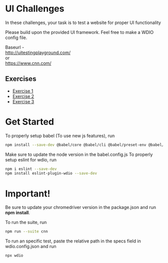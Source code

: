 # UI Challenges

In these challenges, your task is to test a website for proper UI functionality

Please build upon the provided UI framework. Feel free to make a WDIO config file.

Baseurl -  
http://uitestingplayground.com/  
or  
https://www.cnn.com/

## Exercises

- [Exercise 1](./exercise-1.md)
- [Exercise 2](./exercise-2.md)
- [Exercise 3](./exercise-3.md)

# Get Started
To properly setup babel (To  use new js features), run
```bash
npm install --save-dev @babel/core @babel/cli @babel/preset-env @babel/register
```
Make sure to update the node version in the babel.config.js
To properly setup eslint for wdio, run 
```bash
npm i eslint --save-dev
npm install eslint-plugin-wdio --save-dev
```

# Important!
Be sure to update your chromedriver version in the package.json and run **npm install**.

To run the suite, run 
```bash
npm run --suite cnn
```
To run an specific test, paste the relative path in the specs field in wdio.config.json and run
```bash
npx wdio
```
